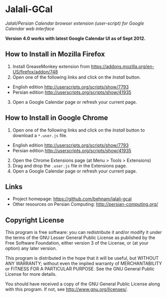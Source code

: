 Jalali-GCal
===========

*Jalali/Persian Calendar browser extension (user-script) for Google Calendar
web interface*

**Version 4.0 works with latest Google Calendar UI as of Sept 2012.**

How to Install in Mozilla Firefox
---------------------------------

1. Install GreaseMonkey extension from
https://addons.mozilla.org/en-US/firefox/addon/748
2. Open one of the following links and click on the *Install* button.
  * English edition http://userscripts.org/scripts/show/7793
  * Persian edition http://userscripts.org/scripts/show/41935
3. Open a Google Calendar page or refresh your current page.

How to Install in Google Chrome
-------------------------------

1. Open one of the following links and click on the *Install* button
to download a `*.user.js` file.
  * English edition http://userscripts.org/scripts/show/7793
  * Persian edition http://userscripts.org/scripts/show/41935
2. Open the Chrome Extensions page (at Menu > Tools > Extensions)
3. Drag and drop the `.user.js` file in the Extensions page.
4. Open a Google Calendar page or refresh your current page.

Links
-----
* Project homepage: https://github.com/behnam/jalali-gcal
* Other resources on Persian Computing: http://persian-computing.org/

Copyright License
-----------------
This program is free software: you can redistribute it and/or modify it under
the terms of the GNU Lesser General Public License as published by the Free
Software Foundation, either version 3 of the License, or (at your option) any
later version.

This program is distributed in the hope that it will be useful, but WITHOUT ANY
WARRANTY; without even the implied warranty of MERCHANTABILITY or FITNESS FOR A
PARTICULAR PURPOSE. See the GNU General Public License for more details.

You should have received a copy of the GNU General Public License along with
this program. If not, see <http://www.gnu.org/licenses/>.

